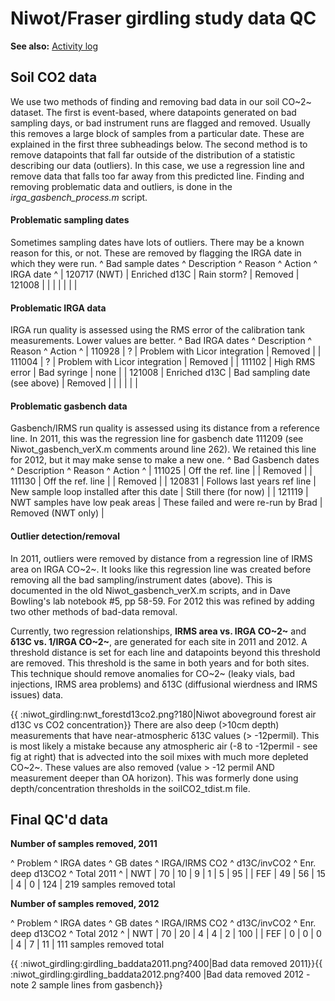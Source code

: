 # Niwot/Fraser girdling study data QC

 **See also:** [Activity log](activitylog_1)

## Soil CO2 data

We use two methods of finding and removing bad data in our soil CO~2~
dataset. The first is event-based, where datapoints generated on bad
sampling days, or bad instrument runs are flagged and removed. Usually
this removes a large block of samples from a particular date. These are
explained in the first three subheadings below. The second method is to
remove datapoints that fall far outside of the distribution of a
statistic describing our data (outliers). In this case, we use a
regression line and remove data that falls too far away from this
predicted line. Finding and removing problematic data and outliers, is
done in the *irga\_gasbench\_process.m* script.

#### Problematic sampling dates

Sometimes sampling dates have lots of outliers. There may be a known
reason for this, or not. These are removed by flagging the IRGA date in
which they were run. \^ Bad sample dates \^ Description \^ Reason \^
Action \^ IRGA date \^ | 120717 (NWT) | Enriched d13C | Rain storm? |
Removed | 121008 | | | | | | |

#### Problematic IRGA data

IRGA run quality is assessed using the RMS error of the calibration tank
measurements. Lower values are better. \^ Bad IRGA dates \^ Description
\^ Reason \^ Action \^ | 110928 | ? | Problem with Licor integration |
Removed | | 111004 | ? | Problem with Licor integration | Removed | |
111102 | High RMS error | Bad syringe | none | | 121008 | Enriched d13C
| Bad sampling date (see above) | Removed | | | | | |

#### Problematic gasbench data

Gasbench/IRMS run quality is assessed using its distance from a
reference line. In 2011, this was the regression line for gasbench date
111209 (see Niwot\_gasbench\_verX.m comments around line 262). We
retained this line for 2012, but it may make sense to make a new one. \^
Bad Gasbench dates \^ Description \^ Reason \^ Action \^ | 111025 | Off
the ref. line | | Removed | | 111130 | Off the ref. line | | Removed | |
120831 | Follows last years ref line | New sample loop installed after
this date | Still there (for now) | | 121119 | NWT samples have low peak
areas | These failed and were re-run by Brad | Removed (NWT only) |

#### Outlier detection/removal

In 2011, outliers were removed by distance from a regression line of
IRMS area on IRGA CO~2~. It looks like this regression line was created
before removing all the bad sampling/instrument dates (above). This is
documented in the old Niwot\_gasbench\_verX.m scripts, and in Dave
Bowling's lab notebook #5, pp 58-59. For 2012 this was refined by
adding two other methods of bad-data removal.

Currently, two regression relationships, **IRMS area vs. IRGA
CO~2~** and **δ13C vs. 1/IRGA CO~2~**, are generated for each site
in 2011 and 2012. A threshold distance is set for each line and
datapoints beyond this threshold are removed. This threshold is the same
in both years and for both sites. This technique should remove anomalies
for CO~2~ (leaky vials, bad injections, IRMS area problems) and δ13C
(diffusional wierdness and IRMS issues) data.

{{ :niwot\_girdling:nwt\_forestd13co2.png?180|Niwot aboveground forest
air d13C vs CO2 concentration}} There are also deep (&gt;10cm depth)
measurements that have near-atmospheric δ13C values (&gt; -12permil).
This is most likely a mistake because any atmospheric air (-8 to
-12permil - see fig at right) that is advected into the soil mixes with
much more depleted CO~2~. These values are also removed (value &gt; -12
permil AND measurement deeper than OA horizon). This was formerly done
using depth/concentration thresholds in the soilCO2\_tdist.m file.

## Final QC'd data

 **Number of samples removed, 2011**

\^ Problem \^ IRGA dates \^ GB dates \^ IRGA/IRMS CO2 \^ d13C/invCO2 \^
Enr. deep d13CO2 \^ Total 2011 \^ | NWT | 70 | 10 | 9 | 1 | 5 | 95 | |
FEF | 49 | 56 | 15 | 4 | 0 | 124 | 219 samples removed total

 **Number of samples removed, 2012**

\^ Problem \^ IRGA dates \^ GB dates \^ IRGA/IRMS CO2 \^ d13C/invCO2 \^
Enr. deep d13CO2 \^ Total 2012 \^ | NWT | 70 | 20 | 4 | 4 | 2 | 100 | |
FEF | 0 | 0 | 0 | 4 | 7 | 11 | 111 samples removed total

{{ :niwot\_girdling:girdling\_baddata2011.png?400|Bad data removed
2011}}{{ :niwot\_girdling:girdling\_baddata2012.png?400 |Bad data
removed 2012 - note 2 sample lines from gasbench}}

